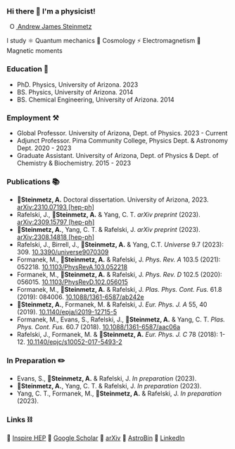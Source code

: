 ### Hi there 👋 I'm a physicist!

<a
  id="cy-effective-orcid-url"
  class="underline"
  href="https://orcid.org/0000-0001-5474-2649"
  target="orcid.widget"
  rel="me noopener noreferrer"
  style="vertical-align: top">
  <img
    src="https://orcid.org/sites/default/files/images/orcid_16x16.png"
    style="width: 1em; margin-inline-start: 0.5em"
    alt="ORCID iD icon"/>
  Andrew James Steinmetz
</a>

I study ⚛ Quantum mechanics 🌌 Cosmology ⚡ Electromagnetism 🧲 Magnetic moments

### Education 🍎

* PhD. Physics, University of Arizona. 2023
* BS. Physics, University of Arizona. 2014
* BS. Chemical Engineering, University of Arizona. 2014

### Employment ⚒

* Global Professor. University of Arizona, Dept. of Physics. 2023 - Current
* Adjunct Professor. Pima Community College, Physics Dept. & Astronomy Dept. 2020 - 2023
* Graduate Assistant. University of Arizona, Dept. of Physics & Dept. of Chemistry & Biochemistry. 2015 - 2023

### Publications 📚

* 🌟<b>Steinmetz, A.</b> Doctoral dissertation. University of Arizona, 2023. <a href="https://arxiv.org/abs/2310.07193">arXiv:2310.07193 [hep-ph]</a>
* Rafelski, J., 🌟<b>Steinmetz, A.</b> & Yang, C. T. <i>arXiv preprint</i> (2023). <a href="https://arxiv.org/abs/2309.15797">arXiv:2309.15797 [hep-ph]</a>
* 🌟<b>Steinmetz, A.</b>, Yang, C. T. & Rafelski, J. <i>arXiv preprint</i> (2023). <a href="https://arxiv.org/abs/2308.14818">arXiv:2308.14818 [hep-ph]</a>
* Rafelski, J., Birrell, J., 🌟<b>Steinmetz, A.</b> & Yang, C.T. <i>Universe</i> 9.7 (2023): 309. <a href="https://doi.org/10.3390/universe9070309">10.3390/universe9070309</a>
* Formanek, M., 🌟<b>Steinmetz, A.</b> & Rafelski, J. <i>Phys. Rev. A</i> 103.5 (2021): 052218. <a href="https://doi.org/10.1103/PhysRevA.103.052218">10.1103/PhysRevA.103.052218</a>
* Formanek, M., 🌟<b>Steinmetz, A.</b> & Rafelski, J. <i>Phys. Rev. D</i> 102.5 (2020): 056015. <a href="https://doi.org/10.1103/PhysRevD.102.056015">10.1103/PhysRevD.102.056015</a>
* Formanek, M., 🌟<b>Steinmetz, A.</b> & Rafelski, J. <i>Plas. Phys. Cont. Fus.</i> 61.8 (2019): 084006. <a href="https://doi.org/10.1088/1361-6587/ab242e">10.1088/1361-6587/ab242e</a>
* 🌟<b>Steinmetz, A.</b>, Formanek, M. & Rafelski, J. <i>Eur. Phys. J. A</i> 55, 40 (2019). <a href="https://doi.org/10.1140/epja/i2019-12715-5">10.1140/epja/i2019-12715-5</a>
* Formanek, M., Evans, S., Rafelski, J., 🌟<b>Steinmetz, A.</b> & Yang, C. T. <i>Plas. Phys. Cont. Fus.</i> 60.7 (2018). <a href="https://doi.org/10.1088/1361-6587/aac06a">10.1088/1361-6587/aac06a</a>
* Rafelski, J., Formanek, M. & 🌟<b>Steinmetz, A.</b> <i>Eur. Phys. J. C</i> 78 (2018): 1-12. <a href="https://doi.org/10.1140/epjc/s10052-017-5493-2">10.1140/epjc/s10052-017-5493-2</a>

### In Preparation ✏️

* Evans, S., 🌟<b>Steinmetz, A.</b> & Rafelski, J. <i>In preparation</i> (2023).
* 🌟<b>Steinmetz, A.</b>, Yang, C. T. & Rafelski, J. <i>In preparation</i> (2023).
* Yang, C. T., Formanek, M., 🌟<b>Steinmetz, A.</b> & Rafelski, J. <i>In preparation</i> (2023).

### Links ⛓

🔗 [Inspire HEP](https://inspirehep.net/authors/1796313) 🔗 [Google Scholar](https://scholar.google.com/citations?user=fJBK1GIAAAAJ) 🔗 [arXiv](https://arxiv.org/a/steinmetz_a_1.html) 🔗 [AstroBin](https://www.astrobin.com/users/djinn/) 🔗 [LinkedIn](https://www.linkedin.com/in/ajsteinmetz/)

<!--
**ajsteinmetz/ajsteinmetz** is a ✨ _special_ ✨ repository because its `README.md` (this file) appears on your GitHub profile.

Here are some ideas to get you started:

- 🔭 I’m currently working on ...
- 🌱 I’m currently learning ...
- 👯 I’m looking to collaborate on ...
- 🤔 I’m looking for help with ...
- 💬 Ask me about ...
- 📫 How to reach me: ...
- 😄 Pronouns: ...
- ⚡ Fun fact: ...
-->
